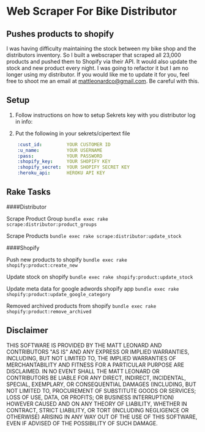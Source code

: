 # Web Scraper For Bike Distributor
## Pushes products to shopify

I was having difficulty maintaining the stock between my bike shop and the distributors inventory.
So I built a webscraper that scraped all 23,000 products and pushed them to Shopify via their API. It would also update the stock and new product every night. I was going to refactor it but I am no longer using my distributor. If you would like me to update it for you, feel free to shoot me an email at mattleonardco@gmail.com. Be careful with this.

Setup
----------
1. Follow instructions on how to setup Sekrets key with you distributor log in info:

2. Put the following in your sekrets/cipertext file
```yaml
    :cust_id:         YOUR CUSTOMER ID
    :u_name:          YOUR USERNAME
    :pass:            YOUR PASSWORD
    :shopify_key:     YOUR SHOPIFY KEY
    :shopify_secret:  YOUR SHOPIFY SECRET KEY
    :heroku_api:      HEROKU API KEY
```

Rake Tasks
----------

####Distributor

Scrape Product Group
`bundle exec rake scrape:distributor:product_groups`

Scrape Products
`bundle exec rake scrape:distributor:update_stock`

####Shopify

Push new products to shopify
`bundle exec rake shopify:product:create_new`

Update stock on shopify
`bundle exec rake shopify:product:update_stock`

Update meta data for google adwords shopify app
`bundle exec rake shopify:product:update_google_category`

Removed archived products from shopify
`bundle exec rake shopify:product:remove_archived`

Disclaimer
----------
THIS SOFTWARE IS PROVIDED BY THE MATT LEONARD AND CONTRIBUTORS "AS IS"
AND ANY EXPRESS OR IMPLIED WARRANTIES, INCLUDING, BUT NOT LIMITED TO, THE IMPLIED
WARRANTIES OF MERCHANTABILITY AND FITNESS FOR A PARTICULAR PURPOSE ARE DISCLAIMED.
IN NO EVENT SHALL THE MATT LEONARD OR CONTRIBUTORS BE LIABLE FOR ANY DIRECT,
INDIRECT, INCIDENTAL, SPECIAL, EXEMPLARY, OR CONSEQUENTIAL DAMAGES (INCLUDING, BUT
NOT LIMITED TO, PROCUREMENT OF SUBSTITUTE GOODS OR SERVICES; LOSS OF USE, DATA, OR
PROFITS; OR BUSINESS INTERRUPTION) HOWEVER CAUSED AND ON ANY THEORY OF LIABILITY,
WHETHER IN CONTRACT, STRICT LIABILITY, OR TORT (INCLUDING NEGLIGENCE OR OTHERWISE)
ARISING IN ANY WAY OUT OF THE USE OF THIS SOFTWARE, EVEN IF ADVISED OF THE POSSIBILITY
OF SUCH DAMAGE.
